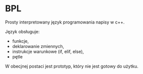 # BPL
Prosty interpretowany język programowania napisy w c++.

Język obsługuje:
  - funkcje,
  - deklarowanie zmiennych,
  - instrukcje warunkowe (if, elif, else),
  - pętle

W obecjnej postaci jest prototyp, który nie jest gotowy do użytku. 
